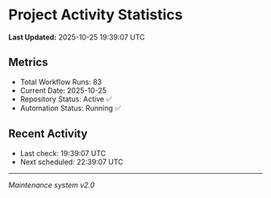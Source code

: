 # Project Activity Statistics

**Last Updated:** 2025-10-25 19:39:07 UTC

## Metrics
- Total Workflow Runs: 83
- Current Date: 2025-10-25
- Repository Status: Active ✅
- Automation Status: Running ✅

## Recent Activity
- Last check: 19:39:07 UTC
- Next scheduled: 22:39:07 UTC

---
*Maintenance system v2.0*
